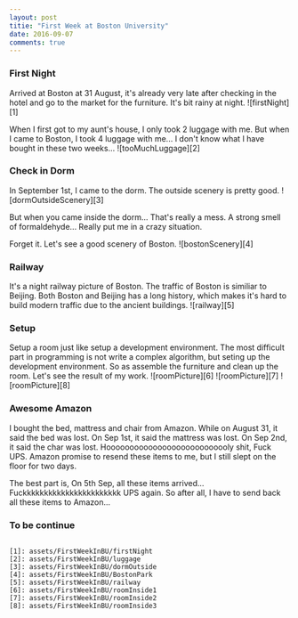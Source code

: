 ```yaml
---
layout: post
titie: "First Week at Boston University"
date: 2016-09-07
comments: true
---
```


### First Night
Arrived at Boston at 31 August, it's already very late after checking in the hotel and go to the market for the furniture. It's bit rainy at night.
![firstNight][1]

When I first got to my aunt's house, I only took 2 luggage with me. But when I came to Boston, I took 4 luggage with me... I don't know what I have bought in 
these two weeks...
![tooMuchLuggage][2]

### Check in Dorm
In September 1st, I came to the dorm. The outside scenery is pretty good.
![dormOutsideScenery][3]

But when you came inside the dorm... That's really a mess. A strong smell of 
formaldehyde... Really put me in a crazy situation.

Forget it. Let's see a good scenery of Boston.
![bostonScenery][4]

### Railway
It's a night railway picture of Boston. The traffic of Boston is similiar to 
Beijing. Both Boston and Beijing has a long history, which makes it's hard to build modern traffic due to the ancient buildings.
![railway][5]

### Setup
Setup a room just like setup a development environment. The most difficult part in programming is not write a complex algorithm, but seting up the development environment. So as assemble the furniture and clean up the room. Let's see the result of my work.
![roomPicture][6]
![roomPicture][7]
![roomPicture][8]

### Awesome Amazon
I bought the bed, mattress and chair from Amazon. While on August 31, it said the bed was lost. On Sep 1st, it said the mattress was lost. On Sep 2nd, it said the char was lost. Hooooooooooooooooooooooooooly shit, Fuck UPS. Amazon promise to resend these items to me, but I still slept on the floor for two days. 

The best part is, On 5th Sep, all these items arrived... Fuckkkkkkkkkkkkkkkkkkkkkkk UPS again. So after all, I have to send back all these items to Amazon...

### To be continue
~~~

[1]: assets/FirstWeekInBU/firstNight 
[2]: assets/FirstWeekInBU/luggage 
[3]: assets/FirstWeekInBU/dormOutside 
[4]: assets/FirstWeekInBU/BostonPark 
[5]: assets/FirstWeekInBU/railway 
[6]: assets/FirstWeekInBU/roomInside1
[7]: assets/FirstWeekInBU/roomInside2
[8]: assets/FirstWeekInBU/roomInside3
